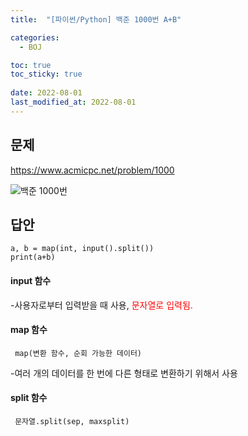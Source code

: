 ```yaml
---
title:  "[파이썬/Python] 백준 1000번 A+B"

categories:
  - BOJ

toc: true
toc_sticky: true
 
date: 2022-08-01
last_modified_at: 2022-08-01
---
```

## 문제

<https://www.acmicpc.net/problem/1000>


![백준 1000번](https://user-images.githubusercontent.com/81560908/182382085-9b1709c8-1403-490e-bbdc-1c4b7a1dc6b8.png)


## 답안
```
a, b = map(int, input().split())
print(a+b)
```

#### input 함수
  -사용자로부터 입력받을 때 사용, <span style="color:red">문자열로 입력됨.</span>


#### map 함수

```
 map(변환 함수, 순회 가능한 데이터)
```

 -여러 개의 데이터를 한 번에 다른 형태로 변환하기 위해서 사용


#### split 함수

```
 문자열.split(sep, maxsplit)

 